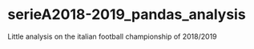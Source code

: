 # serieA2018-2019_pandas_analysis

Little analysis on the italian football championship of 2018/2019
